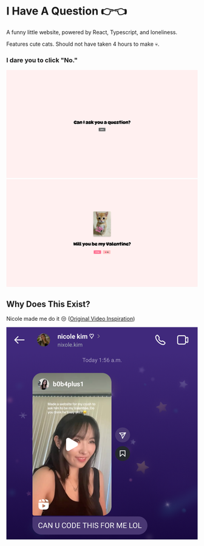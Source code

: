 # I Have A Question 👉👈

A funny little website, powered by React, Typescript, and loneliness.

Features cute cats. Should not have taken 4 hours to make 💀.

### I dare you to click "No."

![img.png](images/img1.png)
![img.png](images/img2.png)

## Why Does This Exist?

Nicole made me do it 😒
([Original Video Inspiration](https://www.instagram.com/reel/DF1jPvJh7Ju/?utm_source=ig_web_copy_link&igsh=MzRlODBiNWFlZA==))

![2025-02-14 Nicole Made Me Do It.png](images/2025-02-14%20Nicole%20Made%20Me%20Do%20It.png)

